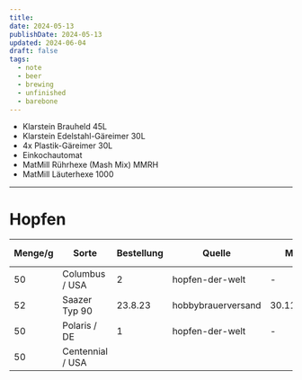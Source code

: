 ```yaml
---
title: 
date: 2024-05-13
publishDate: 2024-05-13
updated: 2024-06-04
draft: false
tags:
  - note
  - beer
  - brewing
  - unfinished
  - barebone
---
```

 
- Klarstein Brauheld 45L
- Klarstein Edelstahl-Gäreimer 30L
- 4x Plastik-Gäreimer 30L
- Einkochautomat
- MatMill Rührhexe (Mash Mix) MMRH
- MatMill Läuterhexe 1000


---

# Hopfen



| Menge/g | Sorte            | Bestellung | Quelle             | MHD        | geöffnet | Ernte | Alpha/% | zuletzt geöffnet |
| ------- | ---------------- | ---------- | ------------------ | ---------- | -------- | ----- | ------- | ---------------- |
| 50      | Columbus / USA   | 2          | hopfen-der-welt    | -          | n        | 2016  | 14,6    | -                |
| 52      | Saazer Typ 90    | 23.8.23    | hobbybrauerversand | 30.11.2027 | j        | 2022  | 4,7     | 6.9.2023         |
| 50      | Polaris / DE     | 1          | hopfen-der-welt    | -          | n        | 2017  | 19,2    | -                |
| 50      | Centennial / USA |            |                    |            |          |       |         |                  |
